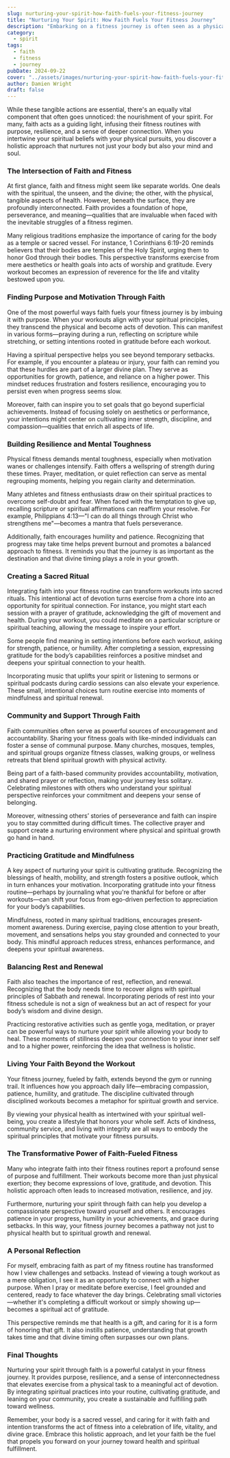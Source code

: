 ```yaml
---
slug: nurturing-your-spirit-how-faith-fuels-your-fitness-journey
title: "Nurturing Your Spirit: How Faith Fuels Your Fitness Journey"
description: "Embarking on a fitness journey is often seen as a physical endeavor—lifting weights, running miles, tracking calories, and pushing through the burn."
category:
  - spirit
tags:
  - faith
  - fitness
  - journey
pubDate: 2024-09-22
cover: "../assets/images/nurturing-your-spirit-how-faith-fuels-your-fitness-journey.webp"
author: Damien Wright
draft: false
---
```


While these tangible actions are essential, there's an equally vital component that often goes unnoticed: the nourishment of your spirit. For many, faith acts as a guiding light, infusing their fitness routines with purpose, resilience, and a sense of deeper connection. When you intertwine your spiritual beliefs with your physical pursuits, you discover a holistic approach that nurtures not just your body but also your mind and soul.

### The Intersection of Faith and Fitness

At first glance, faith and fitness might seem like separate worlds. One deals with the spiritual, the unseen, and the divine; the other, with the physical, tangible aspects of health. However, beneath the surface, they are profoundly interconnected. Faith provides a foundation of hope, perseverance, and meaning—qualities that are invaluable when faced with the inevitable struggles of a fitness regimen.

Many religious traditions emphasize the importance of caring for the body as a temple or sacred vessel. For instance, 1 Corinthians 6:19-20 reminds believers that their bodies are temples of the Holy Spirit, urging them to honor God through their bodies. This perspective transforms exercise from mere aesthetics or health goals into acts of worship and gratitude. Every workout becomes an expression of reverence for the life and vitality bestowed upon you.

### Finding Purpose and Motivation Through Faith

One of the most powerful ways faith fuels your fitness journey is by imbuing it with purpose. When your workouts align with your spiritual principles, they transcend the physical and become acts of devotion. This can manifest in various forms—praying during a run, reflecting on scripture while stretching, or setting intentions rooted in gratitude before each workout.

Having a spiritual perspective helps you see beyond temporary setbacks. For example, if you encounter a plateau or injury, your faith can remind you that these hurdles are part of a larger divine plan. They serve as opportunities for growth, patience, and reliance on a higher power. This mindset reduces frustration and fosters resilience, encouraging you to persist even when progress seems slow.

Moreover, faith can inspire you to set goals that go beyond superficial achievements. Instead of focusing solely on aesthetics or performance, your intentions might center on cultivating inner strength, discipline, and compassion—qualities that enrich all aspects of life.

### Building Resilience and Mental Toughness

Physical fitness demands mental toughness, especially when motivation wanes or challenges intensify. Faith offers a wellspring of strength during these times. Prayer, meditation, or quiet reflection can serve as mental regrouping moments, helping you regain clarity and determination.

Many athletes and fitness enthusiasts draw on their spiritual practices to overcome self-doubt and fear. When faced with the temptation to give up, recalling scripture or spiritual affirmations can reaffirm your resolve. For example, Philippians 4:13—"I can do all things through Christ who strengthens me"—becomes a mantra that fuels perseverance.

Additionally, faith encourages humility and patience. Recognizing that progress may take time helps prevent burnout and promotes a balanced approach to fitness. It reminds you that the journey is as important as the destination and that divine timing plays a role in your growth.

### Creating a Sacred Ritual

Integrating faith into your fitness routine can transform workouts into sacred rituals. This intentional act of devotion turns exercise from a chore into an opportunity for spiritual connection. For instance, you might start each session with a prayer of gratitude, acknowledging the gift of movement and health. During your workout, you could meditate on a particular scripture or spiritual teaching, allowing the message to inspire your effort.

Some people find meaning in setting intentions before each workout, asking for strength, patience, or humility. After completing a session, expressing gratitude for the body’s capabilities reinforces a positive mindset and deepens your spiritual connection to your health.

Incorporating music that uplifts your spirit or listening to sermons or spiritual podcasts during cardio sessions can also elevate your experience. These small, intentional choices turn routine exercise into moments of mindfulness and spiritual renewal.

### Community and Support Through Faith

Faith communities often serve as powerful sources of encouragement and accountability. Sharing your fitness goals with like-minded individuals can foster a sense of communal purpose. Many churches, mosques, temples, and spiritual groups organize fitness classes, walking groups, or wellness retreats that blend spiritual growth with physical activity.

Being part of a faith-based community provides accountability, motivation, and shared prayer or reflection, making your journey less solitary. Celebrating milestones with others who understand your spiritual perspective reinforces your commitment and deepens your sense of belonging.

Moreover, witnessing others’ stories of perseverance and faith can inspire you to stay committed during difficult times. The collective prayer and support create a nurturing environment where physical and spiritual growth go hand in hand.

### Practicing Gratitude and Mindfulness

A key aspect of nurturing your spirit is cultivating gratitude. Recognizing the blessings of health, mobility, and strength fosters a positive outlook, which in turn enhances your motivation. Incorporating gratitude into your fitness routine—perhaps by journaling what you're thankful for before or after workouts—can shift your focus from ego-driven perfection to appreciation for your body’s capabilities.

Mindfulness, rooted in many spiritual traditions, encourages present-moment awareness. During exercise, paying close attention to your breath, movement, and sensations helps you stay grounded and connected to your body. This mindful approach reduces stress, enhances performance, and deepens your spiritual awareness.

### Balancing Rest and Renewal

Faith also teaches the importance of rest, reflection, and renewal. Recognizing that the body needs time to recover aligns with spiritual principles of Sabbath and renewal. Incorporating periods of rest into your fitness schedule is not a sign of weakness but an act of respect for your body’s wisdom and divine design.

Practicing restorative activities such as gentle yoga, meditation, or prayer can be powerful ways to nurture your spirit while allowing your body to heal. These moments of stillness deepen your connection to your inner self and to a higher power, reinforcing the idea that wellness is holistic.

### Living Your Faith Beyond the Workout

Your fitness journey, fueled by faith, extends beyond the gym or running trail. It influences how you approach daily life—embracing compassion, patience, humility, and gratitude. The discipline cultivated through disciplined workouts becomes a metaphor for spiritual growth and service.

By viewing your physical health as intertwined with your spiritual well-being, you create a lifestyle that honors your whole self. Acts of kindness, community service, and living with integrity are all ways to embody the spiritual principles that motivate your fitness pursuits.

### The Transformative Power of Faith-Fueled Fitness

Many who integrate faith into their fitness routines report a profound sense of purpose and fulfillment. Their workouts become more than just physical exertion; they become expressions of love, gratitude, and devotion. This holistic approach often leads to increased motivation, resilience, and joy.

Furthermore, nurturing your spirit through faith can help you develop a compassionate perspective toward yourself and others. It encourages patience in your progress, humility in your achievements, and grace during setbacks. In this way, your fitness journey becomes a pathway not just to physical health but to spiritual growth and renewal.

### A Personal Reflection

For myself, embracing faith as part of my fitness routine has transformed how I view challenges and setbacks. Instead of viewing a tough workout as a mere obligation, I see it as an opportunity to connect with a higher purpose. When I pray or meditate before exercise, I feel grounded and centered, ready to face whatever the day brings. Celebrating small victories—whether it's completing a difficult workout or simply showing up—becomes a spiritual act of gratitude.

This perspective reminds me that health is a gift, and caring for it is a form of honoring that gift. It also instills patience, understanding that growth takes time and that divine timing often surpasses our own plans.

### Final Thoughts

Nurturing your spirit through faith is a powerful catalyst in your fitness journey. It provides purpose, resilience, and a sense of interconnectedness that elevates exercise from a physical task to a meaningful act of devotion. By integrating spiritual practices into your routine, cultivating gratitude, and leaning on your community, you create a sustainable and fulfilling path toward wellness.

Remember, your body is a sacred vessel, and caring for it with faith and intention transforms the act of fitness into a celebration of life, vitality, and divine grace. Embrace this holistic approach, and let your faith be the fuel that propels you forward on your journey toward health and spiritual fulfillment.